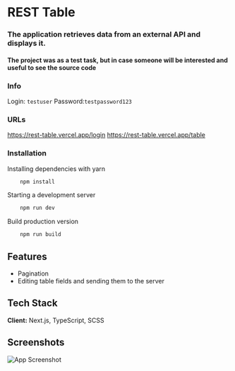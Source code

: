# REST Table

### The application retrieves data from an external API and displays it.

#### The project was as a test task, but in case someone will be interested and useful to see the source code

### Info

Login: `testuser`
Password:`testpassword123`

### URLs

https://rest-table.vercel.app/login
https://rest-table.vercel.app/table

### Installation

Installing dependencies with yarn

```bash
    npm install
```

Starting a development server

```bash
    npm run dev

```

Build production version

```bash
    npm run build
```

## Features

- Pagination
- Editing table fields and sending them to the server

## Tech Stack

**Client:** Next.js, TypeScript, SCSS

## Screenshots

![App Screenshot](https://kolm-dev.github.io/images/login.png)
